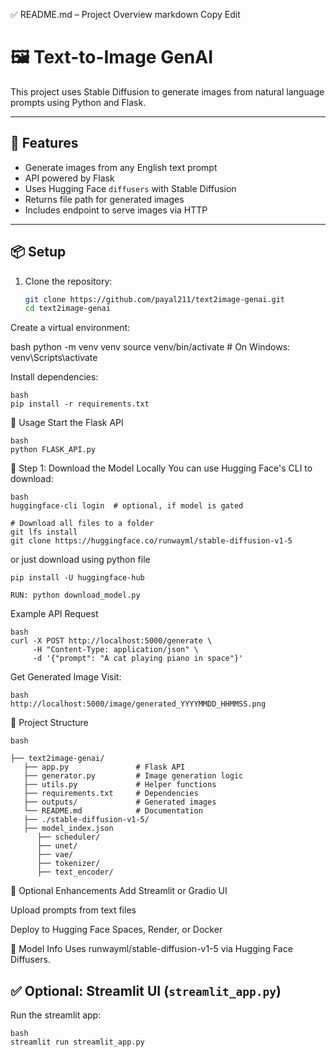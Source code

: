 ✅ README.md – Project Overview
markdown
Copy
Edit
# 🖼️ Text-to-Image GenAI

This project uses Stable Diffusion to generate images from natural language prompts using Python and Flask.

---

## 🚀 Features

- Generate images from any English text prompt
- API powered by Flask
- Uses Hugging Face `diffusers` with Stable Diffusion
- Returns file path for generated images
- Includes endpoint to serve images via HTTP

---

## 📦 Setup

1. Clone the repository:
   ```bash
   git clone https://github.com/payal211/text2image-genai.git
   cd text2image-genai


Create a virtual environment:

bash
python -m venv venv
source venv/bin/activate  # On Windows: venv\Scripts\activate

Install dependencies:
```
bash
pip install -r requirements.txt
```
🧠 Usage
Start the Flask API
```
bash
python FLASK_API.py
```


🔽 Step 1: Download the Model Locally
You can use Hugging Face's CLI to download:
```
bash
huggingface-cli login  # optional, if model is gated

# Download all files to a folder
git lfs install
git clone https://huggingface.co/runwayml/stable-diffusion-v1-5
```

or just download using python file
```
pip install -U huggingface-hub

RUN: python download_model.py
```

Example API Request
```
bash
curl -X POST http://localhost:5000/generate \
     -H "Content-Type: application/json" \
     -d '{"prompt": "A cat playing piano in space"}'
```
Get Generated Image
Visit:
```
bash
http://localhost:5000/image/generated_YYYYMMDD_HHMMSS.png
```

📁 Project Structure
```
bash

├── text2image-genai/
   ├── app.py               # Flask API
   ├── generator.py         # Image generation logic
   ├── utils.py             # Helper functions
   ├── requirements.txt     # Dependencies
   ├── outputs/             # Generated images
   └── README.md            # Documentation
   ├── ./stable-diffusion-v1-5/
   ├── model_index.json
      ├── scheduler/
      ├── unet/
      ├── vae/
      ├── tokenizer/
      ├── text_encoder/
```
🧩 Optional Enhancements
Add Streamlit or Gradio UI

Upload prompts from text files

Deploy to Hugging Face Spaces, Render, or Docker

🧠 Model Info
Uses runwayml/stable-diffusion-v1-5 via Hugging Face Diffusers.


## ✅ Optional: Streamlit UI (`streamlit_app.py`)

Run the streamlit app:
```
bash
streamlit run streamlit_app.py
```
